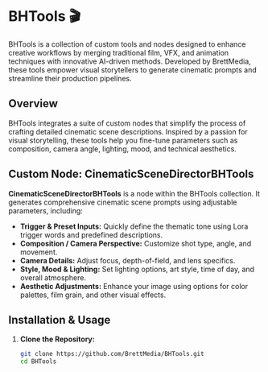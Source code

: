 # BHTools 🎬

BHTools is a collection of custom tools and nodes designed to enhance creative workflows by merging traditional film, VFX, and animation techniques with innovative AI-driven methods. Developed by BrettMedia, these tools empower visual storytellers to generate cinematic prompts and streamline their production pipelines.

## Overview

BHTools integrates a suite of custom nodes that simplify the process of crafting detailed cinematic scene descriptions. Inspired by a passion for visual storytelling, these tools help you fine-tune parameters such as composition, camera angle, lighting, mood, and technical aesthetics.

## Custom Node: CinematicSceneDirectorBHTools

**CinematicSceneDirectorBHTools** is a node within the BHTools collection. It generates comprehensive cinematic scene prompts using adjustable parameters, including:

- **Trigger & Preset Inputs:** Quickly define the thematic tone using Lora trigger words and predefined descriptions.
- **Composition / Camera Perspective:** Customize shot type, angle, and movement.
- **Camera Details:** Adjust focus, depth-of-field, and lens specifics.
- **Style, Mood & Lighting:** Set lighting options, art style, time of day, and overall atmosphere.
- **Aesthetic Adjustments:** Enhance your image using options for color palettes, film grain, and other visual effects.

## Installation & Usage

1. **Clone the Repository:**
   ```bash
   git clone https://github.com/BrettMedia/BHTools.git
   cd BHTools
